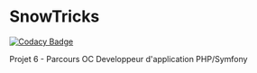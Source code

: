 # SnowTricks

[![Codacy Badge](https://api.codacy.com/project/badge/Grade/d8208b66e88d4ff6816bab7125341096)](https://app.codacy.com/gh/matanna/SnowTricks?utm_source=github.com&utm_medium=referral&utm_content=matanna/SnowTricks&utm_campaign=Badge_Grade)

Projet 6 - Parcours OC Developpeur d'application PHP/Symfony
